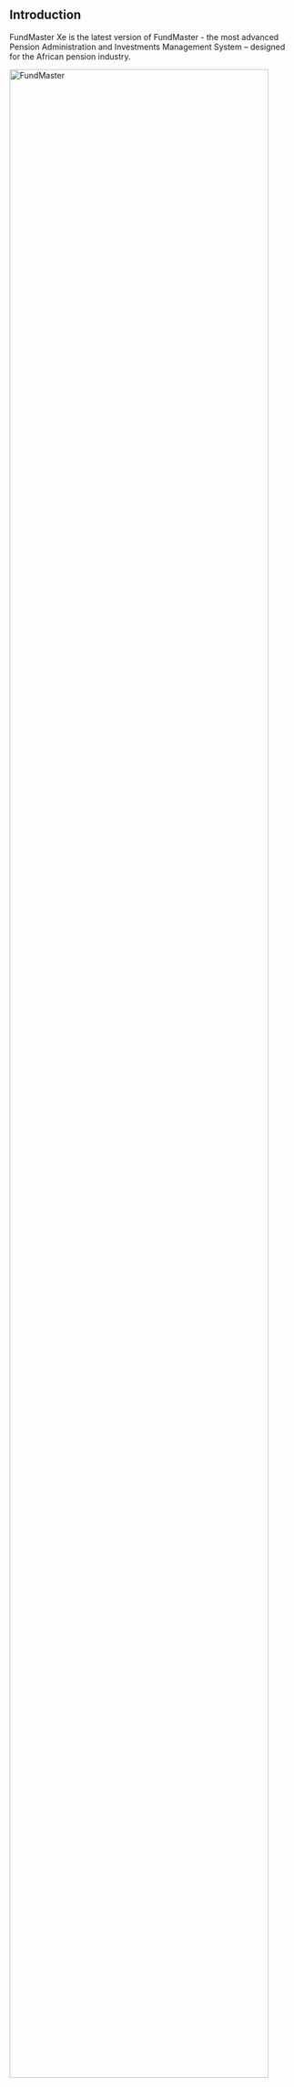 ## Introduction

FundMaster Xe is the latest version of FundMaster - the most advanced Pension
Administration and Investments Management System – designed for the African
pension industry.

<img  alt="FundMaster" width="95%" height="auto"  class="center"  src="../media/landingpage.png">  